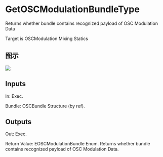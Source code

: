 # GetOSCModulationBundleType

Returns whether bundle contains recognized payload of OSC Modulation Data

Target is OSCModulation Mixing Statics

## 图示

![]($-20221218-18060923.png)

## Inputs

In: Exec.

Bundle: OSCBundle Structure (by ref).  

## Outputs

Out: Exec.

Return Value: EOSCModulationBundle Enum. Returns whether bundle contains recognized payload of OSC Modulation Data.

